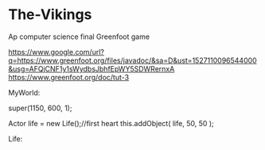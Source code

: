 # The-Vikings
Ap computer science final Greenfoot game

https://www.google.com/url?q=https://www.greenfoot.org/files/javadoc/&sa=D&ust=1527110096544000&usg=AFQjCNF1y1sWydbsJbhfEpWY5SDWRernxA
https://www.greenfoot.org/doc/tut-3

MyWorld:

super(1150, 600, 1);
        
Actor life = new Life();//first heart
this.addObject( life, 50, 50 );



Life:





